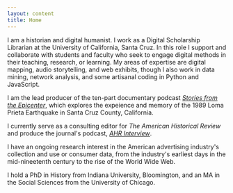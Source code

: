 ```yaml
---
layout: content
title: Home
---
```

I am a historian and digital humanist. I work as a Digital Scholarship Librarian at the University of California, Santa Cruz. In this role I support and collaborate with students and faculty who seek to engage digital methods in their teaching, research, or learning. My areas of expertise are digital mapping, audio storytelling, and web exhibits, though I also work in data mining, network analysis, and some artisanal coding in Python and JavaScript.

I am the lead producer of the ten-part documentary podcast [*Stories from the Epicenter*](https://library.ucsc.edu/StoriesFromTheEpicenter), which explores the expeience and memory of the 1989 Loma Prieta Earthquake in Santa Cruz County, California.

I currently serve as a consulting editor for *The American Historical Review* and produce the journal's podcast, [*AHR Interview*](https://directory.libsyn.com/shows/view/id/ahrinterview).

I have an ongoing research interest in the American advertising industry's collection and use or consumer data, from the industry's earliest days in the mid-nineetenth century to the rise of the World Wide Web.

I hold a PhD in History from Indiana University, Bloomington, and an MA in the Social Sciences from the University of Chicago.
